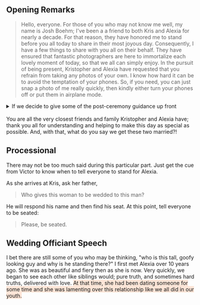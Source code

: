 <!-- pandoc script.md -o script.html -->
<script>
document.addEventListener("DOMContentLoaded", function () {
    const correctPassword = "stolte2025"; // Change this
    const enteredPassword = prompt("Enter the passcode to access this page:");

    if (enteredPassword !== correctPassword) {
        alert("Incorrect passcode! Redirecting...");
        window.location.href = "homeLink"; // Redirects away (or change this URL)
    }
});
</script>


## Opening Remarks 
> Hello, everyone. For those of you who may not know me well, my name is Josh Boehm; I've been a a friend to both Kris and Alexia for nearly a decade. 
> For that reason, they have honored me to stand before you all today to share in their most joyous day. 
> Consequently, I have a few things to share with you all on their behalf.
> They have ensured that fantastic photographers are here to immortalize each lovely moment of today, so that we all can simply enjoy.
> In the pursuit of being present, Kristopher and Alexia have requested that you refrain from taking any photos of your own. 
> I know how hard it can be to avoid the temptation of your phones. 
> So, if you need, you can just snap a photo of me really quickly, then kindly either turn your phones off or put them in airplane mode.

<details>
    <summary>If we decide to give some of the post-ceremony guidance up front</summary>

    Secondly, after the ceremony has concluded,  Kristopher, Alexia, and the wedding party will be taking some photos. During that time, there will be a small cocktail hour outside. Please, enjoy yoursleves in [THAT AREA] with some food, drinks, and amazing people.

</details>
<br>
You are all the very closest friends and family Kristopher and Alexia have; thank you all for understanding and helping to make this day as special as possible. And, with that, what do you say we get these two married?!

## Processional

There may not be too much said during this particular part. Just get the cue from Victor to know when to tell everyone to stand for Alexia.

As she arrives at Kris, ask her father, 

> Who gives this woman to be wedded to this man?

He will respond his name and then find his seat. At this point, tell everyone to be seated:

> Please, be seated.

## Wedding Officiant Speech

I bet there are still some of you who may be thinking, "who is this tall, goofy looking guy and why is he standing there?"
I first met Alexia over 10 years ago. She was as beautiful and fiery then as she is now. 
Very quickly, we began to see each other like siblings would; pure truth, and sometimes hard truths, delivered with love.
<span style="background-color:rgba(255, 94, 0, 0.15);">At that time, she had been dating someone for some time and she was lamenting over this relationship like we all did in our youth.</span>
